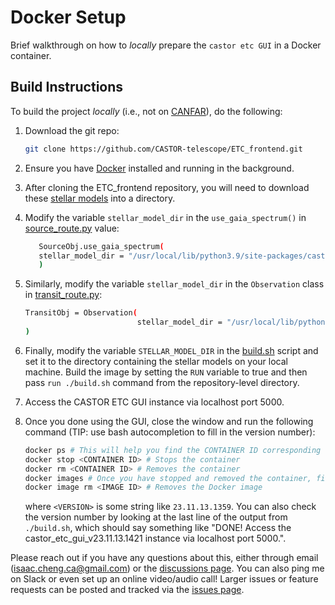 
# Docker Setup

Brief walkthrough on how to _locally_ prepare the `castor etc GUI` in a Docker
container.

## Build Instructions

To build the project _locally_ (i.e., not on [CANFAR](https://www.canfar.net/en/)), do the
following:

1. Download the git repo:

   ```bash
   git clone https://github.com/CASTOR-telescope/ETC_frontend.git
   ```

2. Ensure you have [Docker](https://docs.docker.com/get-started/) installed and running in the background.

3. After cloning the ETC_frontend repository, you will need to download these [stellar models](https://kona.ubishops.ca/jsikora/poet_stellar_models.tar.gz) into a directory. 

4. Modify the variable `stellar_model_dir` in the `use_gaia_spectrum()` in [source_route.py](../backend/source_route.py) value: 

   ```bash
      SourceObj.use_gaia_spectrum(
      stellar_model_dir = "/usr/local/lib/python3.9/site-packages/castor_etc/data/transit_data/stellar_models"
      )

   ```

5. Similarly, modify the variable `stellar_model_dir` in the `Observation` class in [transit_route.py](../backend/transit_route.py):

      ```bash
      TransitObj = Observation(
                               stellar_model_dir = "/usr/local/lib/python3.9/site-packages/castor_etc/data/transit_data/stellar_models"
      )

   ```

6. Finally, modify the variable `STELLAR_MODEL_DIR` in the [build.sh](./build.sh) script and set it to the directory containing the        stellar models on your local machine. Build the image by setting the `RUN` variable to true and then pass `run ./build.sh` command from     the repository-level directory.

7. Access the CASTOR ETC GUI instance via localhost port 5000.

8. Once you done using the GUI, close the window and run the following command (TIP: use bash
   autocompletion to fill in the version number):

   ```bash
   docker ps # This will help you find the CONTAINER ID corresponding to the running instance of castor_etc_gui_v<VERSION> Docker image
   docker stop <CONTAINER ID> # Stops the container
   docker rm <CONTAINER ID> # Removes the container
   docker images # Once you have stopped and removed the container, find the IMAGE ID of the castor_etc_gui Docker image
   docker image rm <IMAGE ID> # Removes the Docker image
   ```

   where `<VERSION>` is some string like `23.11.13.1359`. You can also check the version
   number by looking at the last line of the output from `./build.sh`, which should say
   something like "DONE! Access the castor_etc_gui_v23.11.13.1421 instance via localhost port 5000.".

Please reach out if you have any questions about this, either through email
([isaac.cheng.ca@gmail.com](mailto:isaac.cheng.ca@gmail.com)) or the [discussions
page](https://github.com/CASTOR-telescope/ETC/discussions). You can also ping me on Slack
or even set up an online video/audio call! Larger issues or feature requests can be posted
and tracked via the [issues page](https://github.com/CASTOR-telescope/ETC/issues).

